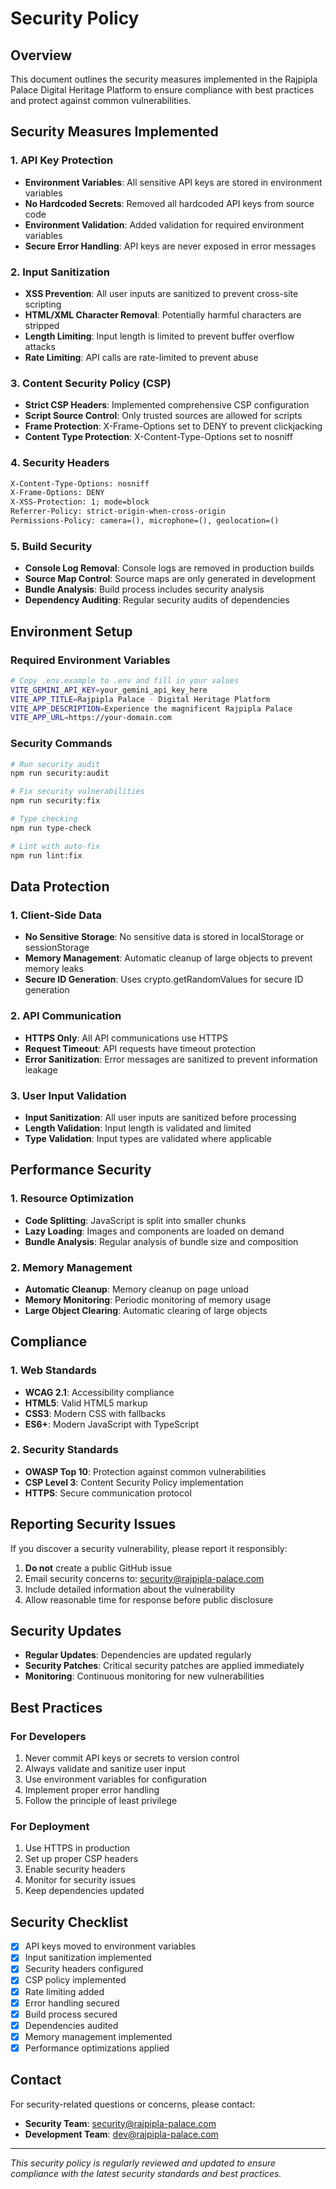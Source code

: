 # Security Policy

## Overview

This document outlines the security measures implemented in the Rajpipla Palace Digital Heritage Platform to ensure compliance with best practices and protect against common vulnerabilities.

## Security Measures Implemented

### 1. API Key Protection
- **Environment Variables**: All sensitive API keys are stored in environment variables
- **No Hardcoded Secrets**: Removed all hardcoded API keys from source code
- **Environment Validation**: Added validation for required environment variables
- **Secure Error Handling**: API keys are never exposed in error messages

### 2. Input Sanitization
- **XSS Prevention**: All user inputs are sanitized to prevent cross-site scripting
- **HTML/XML Character Removal**: Potentially harmful characters are stripped
- **Length Limiting**: Input length is limited to prevent buffer overflow attacks
- **Rate Limiting**: API calls are rate-limited to prevent abuse

### 3. Content Security Policy (CSP)
- **Strict CSP Headers**: Implemented comprehensive CSP configuration
- **Script Source Control**: Only trusted sources are allowed for scripts
- **Frame Protection**: X-Frame-Options set to DENY to prevent clickjacking
- **Content Type Protection**: X-Content-Type-Options set to nosniff

### 4. Security Headers
```html
X-Content-Type-Options: nosniff
X-Frame-Options: DENY
X-XSS-Protection: 1; mode=block
Referrer-Policy: strict-origin-when-cross-origin
Permissions-Policy: camera=(), microphone=(), geolocation=()
```

### 5. Build Security
- **Console Log Removal**: Console logs are removed in production builds
- **Source Map Control**: Source maps are only generated in development
- **Bundle Analysis**: Build process includes security analysis
- **Dependency Auditing**: Regular security audits of dependencies

## Environment Setup

### Required Environment Variables
```bash
# Copy .env.example to .env and fill in your values
VITE_GEMINI_API_KEY=your_gemini_api_key_here
VITE_APP_TITLE=Rajpipla Palace - Digital Heritage Platform
VITE_APP_DESCRIPTION=Experience the magnificent Rajpipla Palace
VITE_APP_URL=https://your-domain.com
```

### Security Commands
```bash
# Run security audit
npm run security:audit

# Fix security vulnerabilities
npm run security:fix

# Type checking
npm run type-check

# Lint with auto-fix
npm run lint:fix
```

## Data Protection

### 1. Client-Side Data
- **No Sensitive Storage**: No sensitive data is stored in localStorage or sessionStorage
- **Memory Management**: Automatic cleanup of large objects to prevent memory leaks
- **Secure ID Generation**: Uses crypto.getRandomValues for secure ID generation

### 2. API Communication
- **HTTPS Only**: All API communications use HTTPS
- **Request Timeout**: API requests have timeout protection
- **Error Sanitization**: Error messages are sanitized to prevent information leakage

### 3. User Input Validation
- **Input Sanitization**: All user inputs are sanitized before processing
- **Length Validation**: Input length is validated and limited
- **Type Validation**: Input types are validated where applicable

## Performance Security

### 1. Resource Optimization
- **Code Splitting**: JavaScript is split into smaller chunks
- **Lazy Loading**: Images and components are loaded on demand
- **Bundle Analysis**: Regular analysis of bundle size and composition

### 2. Memory Management
- **Automatic Cleanup**: Memory cleanup on page unload
- **Memory Monitoring**: Periodic monitoring of memory usage
- **Large Object Clearing**: Automatic clearing of large objects

## Compliance

### 1. Web Standards
- **WCAG 2.1**: Accessibility compliance
- **HTML5**: Valid HTML5 markup
- **CSS3**: Modern CSS with fallbacks
- **ES6+**: Modern JavaScript with TypeScript

### 2. Security Standards
- **OWASP Top 10**: Protection against common vulnerabilities
- **CSP Level 3**: Content Security Policy implementation
- **HTTPS**: Secure communication protocol

## Reporting Security Issues

If you discover a security vulnerability, please report it responsibly:

1. **Do not** create a public GitHub issue
2. Email security concerns to: security@rajpipla-palace.com
3. Include detailed information about the vulnerability
4. Allow reasonable time for response before public disclosure

## Security Updates

- **Regular Updates**: Dependencies are updated regularly
- **Security Patches**: Critical security patches are applied immediately
- **Monitoring**: Continuous monitoring for new vulnerabilities

## Best Practices

### For Developers
1. Never commit API keys or secrets to version control
2. Always validate and sanitize user input
3. Use environment variables for configuration
4. Implement proper error handling
5. Follow the principle of least privilege

### For Deployment
1. Use HTTPS in production
2. Set up proper CSP headers
3. Enable security headers
4. Monitor for security issues
5. Keep dependencies updated

## Security Checklist

- [x] API keys moved to environment variables
- [x] Input sanitization implemented
- [x] Security headers configured
- [x] CSP policy implemented
- [x] Rate limiting added
- [x] Error handling secured
- [x] Build process secured
- [x] Dependencies audited
- [x] Memory management implemented
- [x] Performance optimizations applied

## Contact

For security-related questions or concerns, please contact:
- **Security Team**: security@rajpipla-palace.com
- **Development Team**: dev@rajpipla-palace.com

---

*This security policy is regularly reviewed and updated to ensure compliance with the latest security standards and best practices.*
